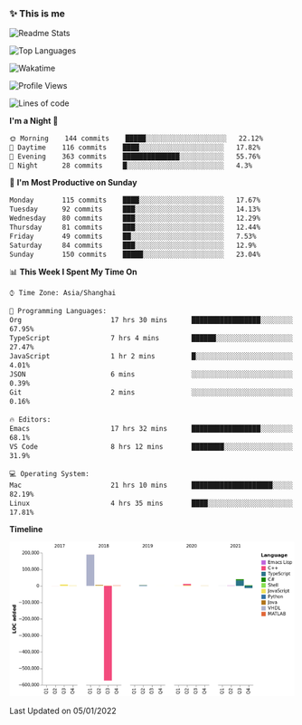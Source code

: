 <!--

**icyzeroice/icyzeroice** is a ✨ _special_ ✨ repository because its `README.md` (this file) appears on your GitHub profile.

Here are some ideas to get you started:

- 🔭 I’m currently working on ...
- 🌱 I’m currently learning ...
- 👯 I’m looking to collaborate on ...
- 🤔 I’m looking for help with ...
- 💬 Ask me about ...
- 📫 How to reach me: ...
- 😄 Pronouns: ...
- ⚡ Fun fact: ...

-->

### ✨ This is me

![Readme Stats](https://github-readme-stats.vercel.app/api?username=icyzeroice)

![Top Languages](https://github-readme-stats.vercel.app/api/top-langs/?username=icyzeroice&exclude_repo=scutie2015-digimon&layout=compact&langs_count=5)

![Wakatime](https://github-readme-stats.vercel.app/api/wakatime?username=icyzeroice)

<!--START_SECTION:waka-->
![Profile Views](http://img.shields.io/badge/Profile%20Views-0-blue)

![Lines of code](https://img.shields.io/badge/From%20Hello%20World%20I%27ve%20Written--318%20Thousand%20lines%20of%20code-blue)

**I'm a Night 🦉** 

```text
🌞 Morning    144 commits    █████░░░░░░░░░░░░░░░░░░░░   22.12% 
🌆 Daytime    116 commits    ████░░░░░░░░░░░░░░░░░░░░░   17.82% 
🌃 Evening    363 commits    ██████████████░░░░░░░░░░░   55.76% 
🌙 Night      28 commits     █░░░░░░░░░░░░░░░░░░░░░░░░   4.3%

```
📅 **I'm Most Productive on Sunday** 

```text
Monday       115 commits    ████░░░░░░░░░░░░░░░░░░░░░   17.67% 
Tuesday      92 commits     ███░░░░░░░░░░░░░░░░░░░░░░   14.13% 
Wednesday    80 commits     ███░░░░░░░░░░░░░░░░░░░░░░   12.29% 
Thursday     81 commits     ███░░░░░░░░░░░░░░░░░░░░░░   12.44% 
Friday       49 commits     ██░░░░░░░░░░░░░░░░░░░░░░░   7.53% 
Saturday     84 commits     ███░░░░░░░░░░░░░░░░░░░░░░   12.9% 
Sunday       150 commits    █████░░░░░░░░░░░░░░░░░░░░   23.04%

```


📊 **This Week I Spent My Time On** 

```text
⌚︎ Time Zone: Asia/Shanghai

💬 Programming Languages: 
Org                      17 hrs 30 mins      █████████████████░░░░░░░░   67.95% 
TypeScript               7 hrs 4 mins        ██████░░░░░░░░░░░░░░░░░░░   27.47% 
JavaScript               1 hr 2 mins         █░░░░░░░░░░░░░░░░░░░░░░░░   4.01% 
JSON                     6 mins              ░░░░░░░░░░░░░░░░░░░░░░░░░   0.39% 
Git                      2 mins              ░░░░░░░░░░░░░░░░░░░░░░░░░   0.16%

🔥 Editors: 
Emacs                    17 hrs 32 mins      █████████████████░░░░░░░░   68.1% 
VS Code                  8 hrs 12 mins       ████████░░░░░░░░░░░░░░░░░   31.9%

💻 Operating System: 
Mac                      21 hrs 10 mins      ████████████████████░░░░░   82.19% 
Linux                    4 hrs 35 mins       ████░░░░░░░░░░░░░░░░░░░░░   17.81%

```

**Timeline**

![Chart not found](https://raw.githubusercontent.com/icyzeroice/icyzeroice/main/charts/bar_graph.png) 


 Last Updated on 05/01/2022
<!--END_SECTION:waka-->

<!--

### Related
- https://github.com/abhisheknaiidu/awesome-github-profile-readme
- https://github.com/coderjojo/creative-profile-readme
- https://github.com/elangosundar/awesome-README-templates
- https://github.com/durgeshsamariya/awesome-github-profile-readme-templates
- https://github.com/anmol098/waka-readme-stats

-->
